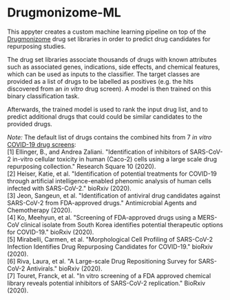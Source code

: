 # Drugmonizome-ML

This appyter creates a custom machine learning pipeline on top of the [Drugmonizome](https://amp.pharm.mssm.edu/drugmonizome/) drug set libraries in order to predict drug candidates for repurposing studies.

The drug set libraries associate thousands of drugs with known attributes such as associated genes, indications, side effects, and chemical features, which can be used as inputs to the classifier. The target classes are provided as a list of drugs to be labelled as positives (e.g. the hits discovered from an *in vitro* drug screen). A model is then trained on this binary classification task.

Afterwards, the trained model is used to rank the input drug list, and to predict additional drugs that could could be similar candidates to the provided drugs.

*Note:* The default list of drugs contains the combined hits from 7 *in vitro* [COVID-19 drug screens](https://amp.pharm.mssm.edu/covid19/):  
[1] Ellinger, B., and Andrea Zaliani. "Identification of inhibitors of SARS-CoV-2 in-vitro cellular toxicity in human (Caco-2) cells using a large scale drug repurposing collection." Research Square 10 (2020).  
[2] Heiser, Katie, et al. "Identification of potential treatments for COVID-19 through artificial intelligence-enabled phenomic analysis of human cells infected with SARS-CoV-2." bioRxiv (2020).  
[3] Jeon, Sangeun, et al. "Identification of antiviral drug candidates against SARS-CoV-2 from FDA-approved drugs." Antimicrobial Agents and Chemotherapy (2020).  
[4] Ko, Meehyun, et al. "Screening of FDA-approved drugs using a MERS-CoV clinical isolate from South Korea identifies potential therapeutic options for COVID-19." bioRxiv (2020).  
[5] Mirabelli, Carmen, et al. "Morphological Cell Profiling of SARS-CoV-2 Infection Identifies Drug Repurposing Candidates for COVID-19." bioRxiv (2020).  
[6] Riva, Laura, et al. "A Large-scale Drug Repositioning Survey for SARS-CoV-2 Antivirals." bioRxiv (2020).  
[7] Touret, Franck, et al. "In vitro screening of a FDA approved chemical library reveals potential inhibitors of SARS-CoV-2 replication." BioRxiv (2020).
